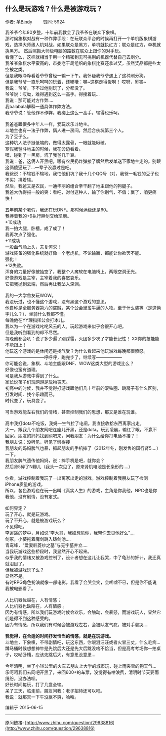 ## 什么是玩游戏？什么是被游戏玩？

作者: [羊Bindy](http://www.zhihu.com/people/yang-bin-79-44)&nbsp;&nbsp;&nbsp;&nbsp;&nbsp;&nbsp;&nbsp;&nbsp; 赞同: 5924


我爷爷今年80岁整，十年前我教会了我爷爷在联众下象棋。<br>那时候象棋对战有一种作弊手段：在玩联众平台的时候再打开一个单机版象棋游戏，选择大师级人机对战。如果联众是黑方，单机就执红方；联众是红方，单机就执黑方。 然后照搬大师级电脑的路数在联众上跟你的对手玩。<br>看懂了么，这样就相当于用一个精密到无可挑剔的机器代替自己去刷分。<br>我爷爷象棋水平蛮高的，市委老干局组织的象棋比赛还拿过奖，虽然奖品都是些太空被之类。<br>但是我眼睁睁看着爷爷曾经一输一下午。我怀疑我爷爷遇上了这种刷分狗。<br>但是我爷爷一直乐呵呵的玩着，还嘟囔：喔~这棋走得俊啊！  哎呀，厉害~<br>我说：爷爷，下不过他别玩了，分都没了。<br>爷爷说：哎呦，难得遇到这么一高手。得接着玩...<br>我说：那可能对方作弊....   <br>我balabala解释一通具体作弊方法。<br>我爷爷说：管他作不作弊，我碰上这么一高手，输得也乐呵。<br><br>我爸爸跟很多中年人一样，爱玩欢乐斗地主。<br>斗地主也有一法子作弊，俩人进一房间，然后合伙坑第三个人。<br>为了豆子么。<br>这种坑人法子挺低端的，做得太露骨，一眼就能瞅破。<br>寒假我爸斗地主的时候，我在旁边看着。<br>嘿，碰到了一黑房，坑了我爸几千豆。<br>我说：爸，这俩人开黑吧，哪有农民扔炸弹接了牌然后发单送下家地主走的。别跟这俩傻逼玩了...一辈子没赢过是吧。<br>我爸说：不输钱不输地，我怕他们坑？我十几个QQ号（对，我爸一毛钱的豆子也不买）排着输。<br>然后，我爸又是农民，一通华丽的组合拳干翻了地主跟他的狗腿子。<br>我爸大仇得报一般的笑：看吧，对付这种人，输了你别气，不值；赢了，咱更痛快！<br><br>五年前某个暑假，我还在玩DNF。那时候满级还是60。<br>我捧着我的+9执行巨剑交给凯丽。<br>+10成功<br>我一拍大腿，卧槽，成了成了！<br>我再次点了强化。<br>+11成功<br>一股血气涌上头，夫复何求！<br>游戏装备的强化系统就好像一个老虎机，不论输赢，都能让你欲罢不能。<br>强化！<br>+12失败。<br>浑身的力量好像被抽空了，我整个人瘫软在电脑椅上，两眼空洞无光。<br>好像游戏是主宰，主宰着我的喜怒哀乐。<br>它把我抛到云端，然后再让我坠入深渊。<br><br>我的一大学舍友玩WOW。<br>我没玩过，也不懂这个游戏，没有黑这个游戏的意思。<br>他自称是全服务器第六的盗贼，某个公会里蛮牛逼的人物。至于什么装等（是这俩字儿么？）、坐骑什么我都不懂。<br>每晚他在YY理指挥公会打本儿。<br>我以为一个在游戏叱咤风云的人，玩起游戏来似乎会很开心吧。<br>但是我听到看到的却不尽然。<br>每晚他都会吼：说了多少遍了别踩雷，灭团多少次了才能长记性！ XX你的技能能不能跟上！<br>他玩这个游戏的是休闲还是找气受？为什么看起来他玩游戏每晚都很愤怒。<br>—————————呼呼呼，跑完步了，继续写——————<br>你可能会说，象棋、斗地主能跟DNF、WOW这类大型的游戏比么？<br>好像也蛮有道理。<br>可是我从游戏中得到了什么。<br>家长说孩子们玩网游是玩物丧志。<br>初高中的时候，我并不觉得打游戏跟他们几十年前的滚铁圈、跳房子有什么区别，打发时间、找个乐趣而已。<br>时代变了，玩具变了。<br><br>可当游戏能左右我们的情绪，甚至控制我们的思想，那又是谁在玩谁。<br><br>高中我打dota不吃饭，我妈一生气拉了电闸，我直接收拾东西离家出走。<br>大一，跟我几个朋友网吧连座儿开黑，还是dota。玩到凌晨，输红了眼，不赢不回家。朋友的妈妈找到网吧来，问我朋友：为什么给你打电话不接？！<br>我朋友说：没听见，听见了懒得接<br>我朋友的妈妈脾气也暴，抓起朋友的手机摔了（2012年冬，刚发售的国行肾5....）一下。<br>我朋友脾气遗传他妈妈，说：摔手机是吧，就你会？<br>然后肾5碎了N瓣儿（我头一次见了，原来肾机电池是长条形的....）<br><br>你看，游戏控制着我玩了一出离家出走的游戏。游戏控制着我朋友玩了检测iPhone质量的游戏。<br>所以，各色游戏也在玩一出叫《真实人生》的游戏，主角是你我他，NPC也是你我他，没有剧情，没有定式。<br><br>如何界定？<br>玩了开心，就是玩游戏。<br>玩了不开心，就是被游戏玩么？<br>不见得吧。<br>李逍遥的梦中，月如说“李大哥，我娘想见你，我带你去见他好么”....<br>剑冢，小葵拖着魔剑跳入铸剑池....<br>青鸾峰，“爱妻韩菱纱之墓”与无字墓并立....<br>当我玩游戏这些桥段时，我显然开心不起来。<br>似乎我的情绪又被游戏控制了，设计者想在这儿让我哭，中了龟孙的奸计，我还真就泪目了。<br>但我被游戏玩了么？ <br>显然不是。<br>有时RPG角色扮演就像一部电影。我看了会哭会笑，会唏嘘不已，但是你不能说我被电影看了。<br><br>人比机器优越在，人有情感；<br>人比机器也缺陷在，人有情感 。<br>因为有情感，所以我们玩游戏时候会欢乐，会触动，会暴怒，而游戏玩人，显然它们是得不到这种感受的。<br>因为有情感，所以我们有时候会被游戏左右，会被队友气疯，被对手虐哭....<br><br><b>我觉得，在合适的时间抒发恰当的情感，就是在玩游戏。</b><br>斗地主，下象棋，不带剧情吧，玩这东西，你眼泪汪汪或者火冒三丈，什么毛病...<br>蹲马桶时候想想神牛是先跳后大还是先大后跳没啥不恰当，但是高考考场你一拍桌子，哎呦卧槽，应该先跳后大，有意思没意思...<br><br>今年清明，坐了小1K公里的火车去朋友上大学的城市玩，碰上雨夹雪的狗天气... 乐呵呵我们去网吧开黑了，来回600+的车票，没觉得有啥浪费，清明时节天要雨纷纷，没办法呗。<br>好长时间每玩，打了几盘全输。<br>呆了三天，临走前，朋友问我：老子招待还可以吧。<br>我说：就那天一下午没赢不爽，哈哈。



编辑于 2015-06-15



---
原问链接: [http://www.zhihu.com/question/29638816](http://www.zhihu.com/question/29638816)
